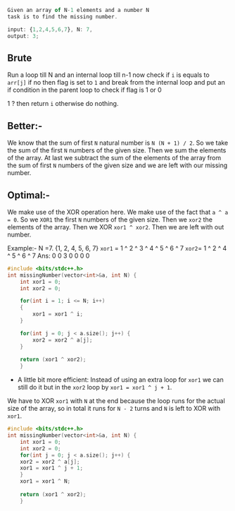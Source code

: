 ```js
Given an array of N-1 elements and a number N
task is to find the missing number. 

input: {1,2,4,5,6,7}, N: 7,
output: 3;
```

## Brute
Run a loop till N and an internal loop till n-1 now check if `i` is equals to `arr[j]` if no then flag is set to `1` and break from the internal loop and put an if condition in the parent loop to check if flag is 1 or 0 

1 ? then return `i` otherwise do nothing.

## Better:-
We know that the sum of first `N` natural number is `N (N + 1) / 2`. So we take the sum of the first `N` numbers of the given size. Then we sum the elements of the array. At last we subtract the sum of the elements of the array from the sum of first `N` numbers of the given size and we are left with our missing number.

## Optimal:-
We make use of the XOR operation here. We make use of the fact that `a ^ a = 0`. So we `XOR1` the first `N` numbers of the given size. Then we `xor2` the elements of the array. Then we XOR `xor1 ^ xor2`. Then we are left with out number.

Example:- N =7. {1, 2, 4, 5, 6, 7}
`xor1` = 1 ^ 2 ^  3 ^ 4 ^ 5 ^ 6 ^ 7
`xor2`=  1 ^ 2 ^        4 ^ 5 ^ 6 ^ 7
Ans:       0   0     3   0    0   0    0

```cpp
#include <bits/stdc++.h>
int missingNumber(vector<int>&a, int N) {
	int xor1 = 0;
	int xor2 = 0;

	for(int i = 1; i <= N; i++)
	{
		xor1 = xor1 ^ i;
	}

	for(int j = 0; j < a.size(); j++) {
		xor2 = xor2 ^ a[j];
	}
	
	return (xor1 ^ xor2);
	}
```

- A little bit more efficient:
Instead of using an extra loop for `xor1` we can still do it but in the `xor2` loop by `xor1 = xor1 ^ j + 1`. 

We have to XOR `xor1` with `N` at the end because the loop runs for the actual size of the array, so in total it runs for `N - 2` turns and `N` is left to XOR with `xor1`. 
```cpp
#include <bits/stdc++.h>
int missingNumber(vector<int>&a, int N) {
	int xor1 = 0;
	int xor2 = 0;
	for(int j = 0; j < a.size(); j++) {
	xor2 = xor2 ^ a[j];
	xor1 = xor1 ^ j + 1;
	}
	xor1 = xor1 ^ N;
	
	return (xor1 ^ xor2);
	}
```
